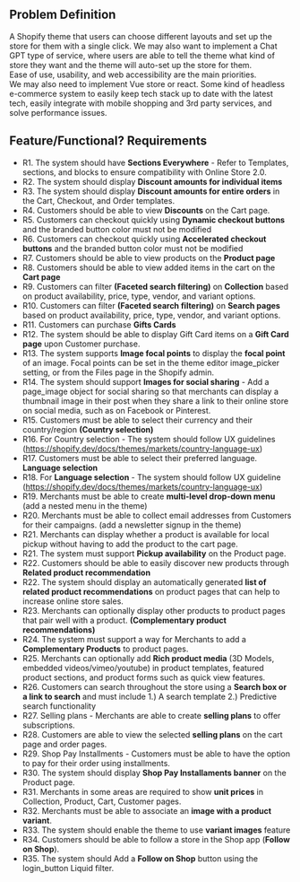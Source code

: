 ## Problem Definition

A Shopify theme that users can choose different layouts and set up the store for them with a single click.
We may also want to implement a Chat GPT type of service, where users are able to tell the theme what kind of store they want and the theme will auto-set up the store for them.
<br>
Ease of use, usability, and web accessibility are the main priorities.
<br>
We may also need to implement Vue store or react. Some kind of headless e-commerce system to easily keep tech stack up to date with the latest tech, easily integrate with mobile shopping and 3rd party services, and solve performance issues.

## Feature/Functional? Requirements

- R1. The system should have **Sections Everywhere** - Refer to Templates, sections, and blocks to ensure compatibility with Online Store 2.0.
- R2. The system should display **Discount amounts for individual items**
- R3. The system should display **Discount amounts for entire orders** in the Cart, Checkout, and Order templates.
- R4. Customers should be able to view **Discounts** on the Cart page.
- R5. Customers can checkout quickly using **Dynamic checkout buttons** and the branded button color must not be modified
- R6. Customers can checkout quickly using **Accelerated checkout buttons** and the branded button color must not be modified
- R7. Customers should be able to view products on the **Product page**
- R8. Customers should be able to view added items in the cart on the **Cart page**
- R9. Customers can filter **(Faceted search filtering)** on **Collection** based on product availability, price, type, vendor, and variant options.
- R10. Customers can filter **(Faceted search filtering)** on **Search pages** based on product availability, price, type, vendor, and variant options.
- R11. Customers can purchase **Gifts Cards**
- R12. The system should be able to display Gift Card items on a **Gift Card page** upon Customer purchase.
- R13. The system supports **Image focal points** to display the **focal point** of an image. Focal points can be set in the theme editor image_picker setting, or from the Files page in the Shopify admin.
- R14. The system should support **Images for social sharing** - Add a page_image object for social sharing so that merchants can display a thumbnail image in their post when they share a link to their online store on social media, such as on Facebook or Pinterest.
- R15. Customers must be able to select their currency and their country/region **(Country selection)**
- R16. For Country selection - The system should follow UX guidelines (https://shopify.dev/docs/themes/markets/country-language-ux)
- R17. Customers must be able to select their preferred language. **Language selection**
- R18. For **Language selection** - The system should follow UX guideline (https://shopify.dev/docs/themes/markets/country-language-ux)
- R19. Merchants must be able to create **multi-level drop-down menu** (add a nested menu in the theme)
- R20. Merchants must be able to collect email addresses from Customers for their campaigns. (add a newsletter signup in the theme)
- R21. Merchants can display whether a product is available for local pickup without having to add the product to the cart page.
- R21. The system must support **Pickup availability** on the Product page.
- R22. Customers should be able to easily discover new products through **Related product recommendation**
- R22. The system should display an automatically generated **list of related product recommendations** on product pages that can help to increase online store sales.
- R23. Merchants can optionally display other products to product pages that pair well with a product. **(Complementary product recommendations)**
- R24. The system must support a way for Merchants to add a **Complementary Products** to product pages.
- R25. Merchants can optionally add **Rich product media** (3D Models, embedded videos/vimeo/youtube) in product templates, featured product sections, and product forms such as quick view features.
- R26. Customers can search throughout the store using a **Search box or a link to search** and must include 1.) A search template 2.) Predictive search functionality
- R27. Selling plans - Merchants are able to create **selling plans** to offer subscriptions.
- R28. Customers are able to view the selected **selling plans** on the cart page and order pages.
- R29. Shop Pay Installments - Customers must be able to have the option to pay for their order using installments.
- R30. The system should display **Shop Pay Installaments banner** on the Product page.
- R31. Merchants in some areas are required to show **unit prices** in Collection, Product, Cart, Customer pages.
- R32. Merchants must be able to associate an **image with a product variant**.
- R33. The system should enable the theme to use **variant images** feature
- R34. Customers should be able to follow a store in the Shop app (**Follow on Shop**).
- R35. The system should Add a **Follow on Shop** button using the login_button Liquid filter.
